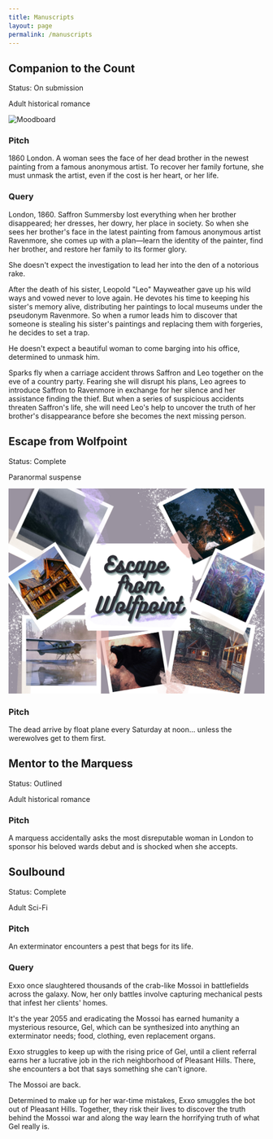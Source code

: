 ```yaml
---
title: Manuscripts
layout: page
permalink: /manuscripts
---
```


## Companion to the Count

Status: On submission

Adult historical romance

![Moodboard](/images/cttc-moodboard.png)

### Pitch

1860 London. A woman sees the face of her dead brother in the newest painting from a famous anonymous artist. To recover her family fortune, she must unmask the artist, even if the cost is her heart, or her life.

### Query

London, 1860. Saffron Summersby lost everything when her brother disappeared; her dresses, her dowry, her place in society. So when she sees her brother's face in the latest painting from famous anonymous artist Ravenmore, she comes up with a plan—learn the identity of the painter, find her brother, and restore her family to its former glory.

She doesn't expect the investigation to lead her into the den of a notorious rake. 

After the death of his sister, Leopold "Leo" Mayweather gave up his wild ways and vowed never to love again. He devotes his time to keeping his sister's memory alive, distributing her paintings to local museums under the pseudonym Ravenmore. So when a rumor leads him to discover that someone is stealing his sister's paintings and replacing them with forgeries, he decides to set a trap. 

He doesn't expect a beautiful woman to come barging into his office, determined to unmask him.

Sparks fly when a carriage accident throws Saffron and Leo together on the eve of a country party. Fearing she will disrupt his plans, Leo agrees to introduce Saffron to Ravenmore in exchange for her silence and her assistance finding the thief. But when a series of suspicious accidents threaten Saffron's life, she will need Leo's help to uncover the truth of her brother's disappearance before she becomes the next missing person.

## Escape from Wolfpoint

Status: Complete

Paranormal suspense

![Moodboard](/images/wolfpoint-moodboard.png)

### Pitch

The dead arrive by float plane every Saturday at noon... unless the werewolves get to them first.

## Mentor to the Marquess

Status: Outlined

Adult historical romance

### Pitch

A marquess accidentally asks the most disreputable woman in London to sponsor his beloved wards debut and is shocked when she accepts.

## Soulbound

Status: Complete

Adult Sci-Fi

### Pitch

An exterminator encounters a pest that begs for its life.

### Query

Exxo once slaughtered thousands of the crab-like Mossoi in battlefields across the galaxy. Now, her only battles involve capturing mechanical pests that infest her clients' homes.

It's the year 2055 and eradicating the Mossoi has earned humanity a mysterious resource, Gel, which can be synthesized into anything an exterminator needs; food, clothing, even replacement organs. 

Exxo struggles to keep up with the rising price of Gel, until a client referral earns her a lucrative job in the rich neighborhood of Pleasant Hills. There, she encounters a bot that says something she can't ignore.

The Mossoi are back.

Determined to make up for her war-time mistakes, Exxo smuggles the bot out of Pleasant Hills. Together, they risk their lives to discover the truth behind the Mossoi war and along the way learn the horrifying truth of what Gel really is.

